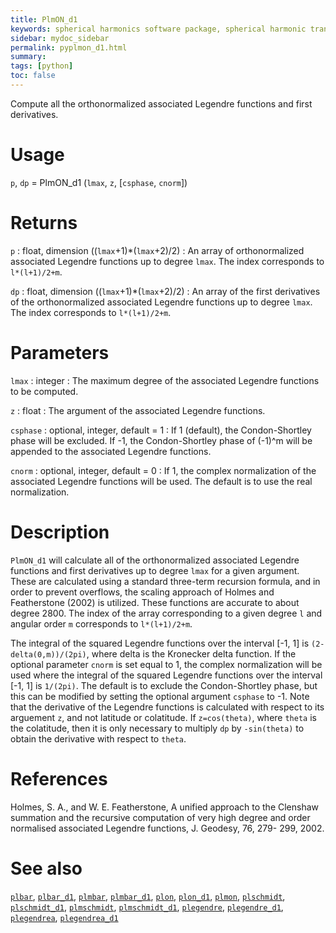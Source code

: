 ```yaml
---
title: PlmON_d1
keywords: spherical harmonics software package, spherical harmonic transform, legendre functions, multitaper spectral analysis, fortran, Python, gravity, magnetic field
sidebar: mydoc_sidebar
permalink: pyplmon_d1.html
summary:
tags: [python]
toc: false
---
```


Compute all the orthonormalized associated Legendre functions and first derivatives.

# Usage

`p`, `dp` = PlmON_d1 (`lmax`, `z`, [`csphase`, `cnorm`])

# Returns

`p` : float, dimension ((`lmax`+1)\*(`lmax`+2)/2)
:   An array of orthonormalized associated Legendre functions up to degree `lmax`. The index corresponds to `l*(l+1)/2+m`.

`dp` : float, dimension ((`lmax`+1)\*(`lmax`+2)/2)
:   An array of the first derivatives of the orthonormalized associated Legendre functions up to degree `lmax`. The index corresponds to `l*(l+1)/2+m`.

# Parameters

`lmax` : integer
:   The maximum degree of the associated Legendre functions to be computed.

`z` : float
:   The argument of the associated Legendre functions.

`csphase` : optional, integer, default = 1
:   If 1 (default), the Condon-Shortley phase will be excluded. If -1, the Condon-Shortley phase of (-1)^m will be appended to the associated Legendre functions.

`cnorm` : optional, integer, default = 0
:   If 1, the complex normalization of the associated Legendre functions will be used. The default is to use the real normalization.

# Description

`PlmON_d1` will calculate all of the orthonormalized associated Legendre functions and first derivatives up to degree `lmax` for a given argument. These are calculated using a standard three-term recursion formula, and in order to prevent overflows, the scaling approach of Holmes and Featherstone (2002) is utilized. These functions are accurate to about degree 2800. The index of the array corresponding to a given degree `l` and angular order `m` corresponds to `l*(l+1)/2+m`.

The integral of the squared Legendre functions over the interval [-1, 1] is `(2-delta(0,m))/(2pi)`, where delta is the Kronecker delta function. If the optional parameter `cnorm` is set equal to 1, the complex normalization will be used where the integral of the squared Legendre functions over the interval [-1, 1] is `1/(2pi)`. The default is to exclude the Condon-Shortley phase, but this can be modified by setting the optional argument `csphase` to -1. Note that the derivative of the Legendre functions is calculated with respect to its arguement `z`, and not latitude or colatitude. If `z=cos(theta)`, where `theta` is the colatitude, then it is only necessary to multiply `dp` by `-sin(theta)` to obtain the derivative with respect to `theta`.

# References

Holmes, S. A., and W. E. Featherstone, A unified approach to the Clenshaw
summation and the recursive computation of very high degree and
order normalised associated Legendre functions, J. Geodesy, 76, 279-
299, 2002.

# See also

[`plbar`](pyplbar.html), [`plbar_d1`](pyplbar_d1.html), [`plmbar`](pyplmbar.html), [`plmbar_d1`](pyplmbar_d1.html), [`plon`](pyplon.html), [`plon_d1`](pyplon_d1.html), [`plmon`](pyplmon.html), [`plschmidt`](pyplschmidt.html), [`plschmidt_d1`](pyplschmidt_d1.html), [`plmschmidt`](pyplmschmidt.html), [`plmschmidt_d1`](pyplmschmidt_d1.html), [`plegendre`](pyplegendre.html), [`plegendre_d1`](pyplegendre_d1.html), [`plegendrea`](pyplegendrea.html), [`plegendrea_d1`](pyplegendrea_d1.html)
